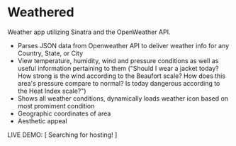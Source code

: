 Weathered
==============

Weather app utilizing Sinatra and the OpenWeather API.

* Parses JSON data from Openweather API to deliver weather info for any Country, State, or City
* View temperature, humidity, wind and pressure conditions as well as useful information pertaining to them ("Should I wear a jacket today? How strong is the wind according to the Beaufort scale? How does this area's pressure compare to normal? Is today dangerous according to the Heat Index scale?")
* Shows all weather conditions, dynamically loads weather icon based on most promiment condition
* Geographic coordinates of area
* Aesthetic appeal

LIVE DEMO: [ Searching for hosting! ]
